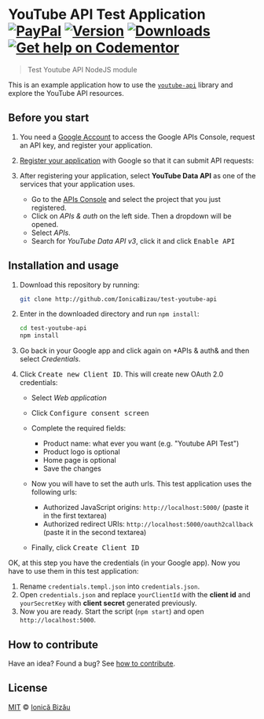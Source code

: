 # YouTube API Test Application [![PayPal](https://img.shields.io/badge/%24-paypal-f39c12.svg)][paypal-donations] [![Version](https://img.shields.io/npm/v/test-youtube-api.svg)](https://www.npmjs.com/package/test-youtube-api) [![Downloads](https://img.shields.io/npm/dt/test-youtube-api.svg)](https://www.npmjs.com/package/test-youtube-api) [![Get help on Codementor](https://cdn.codementor.io/badges/get_help_github.svg)](https://www.codementor.io/johnnyb?utm_source=github&utm_medium=button&utm_term=johnnyb&utm_campaign=github)

> Test Youtube API NodeJS module

This is an example application how to use the [`youtube-api`](https://github.com/IonicaBizau/youtube-api) library and explore the YouTube API resources.

## Before you start

 1. You need a [Google Account](https://www.google.com/accounts/NewAccount) to access the Google APIs Console, request an API key, and register your application.
 2. [Register your application](https://console.developers.google.com/project) with Google so that it can submit API requests:
 3. 
    After registering your application, select **YouTube Data API** as one of the services that your application uses.
    
    
     - Go to the [APIs Console](https://console.developers.google.com/project) and select the project that you just registered.
     - Click on *APIs & auth* on the left side. Then a dropdown will be opened.
     - Select *APIs*.
     - Search for *YouTube Data API v3*, click it and click <kbd>Enable API</kbd>
    

## Installation and usage

 1. 
    Download this repository by running:
    
    ```sh
    git clone http://github.com/IonicaBizau/test-youtube-api
    ```
 2. 
    Enter in the downloaded directory and run `npm install`:
    
    ```sh
    cd test-youtube-api
    npm install
    ```
 3. Go back in your Google app and click again on *APIs & auth& and then select *Credentials*.
 4. 
    Click <kbd>Create new Client ID</kbd>. This will create new OAuth 2.0 credentials:
    
    
     - Select *Web application*
     - Click <kbd>Configure consent screen</kbd>
     - Complete the required fields:
        
         - Product name: what ever you want (e.g. "Youtube API Test")
         - Product logo is optional
         - Home page is optional
         - Save the changes
        
     - 
        Now you will have to set the auth urls. This test application uses the following urls:
        
        
         - Authorized JavaScript origins: `http://localhost:5000/` (paste it in the first textarea)
         - Authorized redirect URIs: `http://localhost:5000/oauth2callback` (paste it in the second textarea)
        
     - Finally, click <kbd>Create Client ID</kbd>
    

OK, at this step you have the credentials (in your Google app). Now you have to use them in this test application:

 1. Rename `credentials.templ.json` into `credentials.json`.
 2. Open `credentials.json` and replace `yourClientId` with the **client id** and `yourSecretKey` with **client secret** generated previously.
 3. Now you are ready. Start the script (`npm start`) and open `http://localhost:5000`.

## How to contribute
Have an idea? Found a bug? See [how to contribute][contributing].

## License

[MIT][license] © [Ionică Bizău][website]

[paypal-donations]: https://www.paypal.com/cgi-bin/webscr?cmd=_s-xclick&hosted_button_id=RVXDDLKKLQRJW
[donate-now]: http://i.imgur.com/6cMbHOC.png

[license]: http://showalicense.com/?fullname=Ionic%C4%83%20Biz%C4%83u%20%3Cbizauionica%40gmail.com%3E%20(http%3A%2F%2Fionicabizau.net)&year=2013#license-mit
[website]: http://ionicabizau.net
[contributing]: /CONTRIBUTING.md
[docs]: /DOCUMENTATION.md
